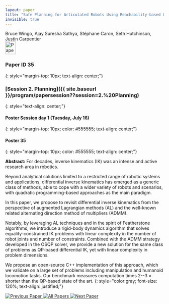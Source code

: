 ```yaml
---
layout: paper
title: "Safe Planning for Articulated Robots Using Reachability-based Obstacle Avoidance With Spheres"
invisible: true
---
```

<div class="paper-authors">
<div class="paper-author-box">
    <div class="paper-author-name">Bruce Wingo, Ajay Suresha Sathya, Stéphane Caron, Seth Hutchinson, Justin Carpentier</div>
    <div class="paper-author-uni"></div>
</div>

</div><div class="paper-pdf">
<div> <a href="http://www.roboticsproceedings.org/rss19/p35.pdf"><img src="{{ site.baseurl }}/images/paper_link.png" alt="Paper Website" width = "33"  height = "40"/></a> </div>
</div>

### Paper ID 35
{: style="margin-top: 10px; text-align: center;"}

### [Session 2. Planning]({{ site.baseurl }}/program/papersession??session=2.%20Planning)
{: style="text-align: center;"}

#### Poster Session day 1 (Tuesday, July 16)
{: style="margin-top: 10px; color: #555555; text-align: center;"}

#### Poster 35
{: style="margin-top: 10px; color: #555555; text-align: center;"}

<b style="color: black;">Abstract: </b>For decades, inverse kinematics (IK) was an intense and active research area in robotics.
 

 Beyond analytical solutions limited to a restricted range of robotic systems and applications, differential inverse kinematics has emerged as a generic class of methods, able to cope with a wider variety of robots and scenarios, with quadratic programming-based approaches as the main paradigm.
 

 In this paper, we propose to revisit differential inverse kinematics from the perspective of augmented Lagrangian methods (AL) and the well-known related alternating direction method of multipliers (ADMM).
 

 Notably, by leveraging AL techniques and in the spirit of Featherstone algorithms, we introduce a rigid-body dynamics algorithm that solves equality-constrained IK problems with linear complexity in the number of robot joints and number of constraints. Combined with the ADMM strategy developed in the OSQP solver, we provide a new solution for the same class of problems as QP-based differential IK, yet with linear complexity in problem dimensions.
 

 We propose an open-source C++ implementation of this approach, which we validate on a large set of problems including manipulation and humanoid locomotion tasks. Our benchmark measures computation times 2--3 $\times$ shorter than the QP-based state of the art.
{: style="color:gray; font-size: 120%; text-align: justified;"}


<div class="paper-menu">
<a href="{{ site.baseurl }}/program/papers/034/"> <img src="{{ site.baseurl }}/images/previous_paper_icon.png" alt="Previous Paper" title="Previous Paper"/> </a>
<a href="{{ site.baseurl }}/program/papers"><img src="{{ site.baseurl }}/images/overview_icon.png" alt="All Papers" title="All Papers"/> </a>
<a href="{{ site.baseurl }}/program/papers/036/"> <img src="{{ site.baseurl }}/images/next_paper_icon.png" alt="Next Paper" title="Next Paper"/> </a>

</div>
